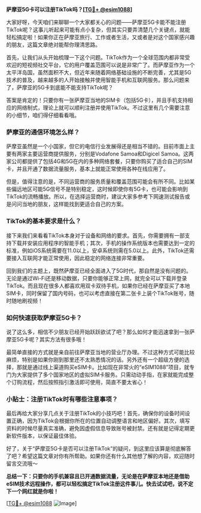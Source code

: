 **萨摩亚5G卡可以注册TikTok吗？[[TG💪+ @esim1088](https://t.me/s/esim1088)]**

大家好呀，今天咱们来聊聊一个大家都关心的问题——萨摩亚5G卡能不能注册TikTok呢？这事儿听起来可能有点小复杂，但其实只要弄清楚几个关键点，就能轻松搞定啦！如果你正在萨摩亚旅行、工作或者生活，又或者是对这个国家感兴趣的朋友，这篇文章绝对能帮你理清思路。

首先，让我们从头开始梳理一下这个问题。TikTok作为一个全球范围内都非常受欢迎的短视频社交平台，它的用户覆盖范围可以说是非常广了。而萨摩亚作为一个太平洋岛国，虽然面积不大，但近年来随着网络基础设施的不断完善，尤其是5G技术的普及，越来越多的人开始接触并使用智能手机和互联网服务。那么问题来了，萨摩亚的5G卡到底能不能支持TikTok呢？

答案是肯定的！只要你有一张萨摩亚当地的SIM卡（包括5G卡），并且手机支持相应的网络制式，理论上就可以顺利注册并使用TikTok。不过这里有几个需要注意的小细节，咱们得仔细看看哦。

### 萨摩亚的通信环境怎么样？

萨摩亚虽然是一个小国家，但它的电信行业发展得还是相当不错的。目前市面上主要有两家主要运营商提供服务，分别是Vodafone Samoa和Digicel Samoa。这两家公司都提供了包括4G和5G在内的多种网络套餐，只要你购买了适合自己的SIM卡，并且开通了数据流量服务，基本上就能正常使用各种在线应用了。

但是，值得注意的是，不同运营商的服务质量和覆盖范围可能会有所不同。比如某些偏远地区可能5G信号不是特别稳定，这时候即使你有5G卡，也可能会影响到TikTok的流畅播放。所以，在选择运营商时，建议大家多参考下网速测试报告或是问问当地的朋友，这样能找到更适合自己的方案。

### TikTok的基本要求是什么？

接下来我们来看看TikTok本身对于设备和网络的要求。首先，你需要拥有一部支持下载并安装应用程序的智能手机；其次，手机的操作系统版本也需要达到一定的标准，例如iOS系统需要在11.0以上，安卓系统则需在5.0以上。此外，TikTok还需要接入互联网才能正常使用，因此稳定的网络连接非常重要。

回到我们的主题上，既然萨摩亚已经全面进入了5G时代，那自然是没有问题的。无论是通过Wi-Fi还是移动数据，只要你能够正常上网，就完全可以下载并登录TikTok。而且现在很多人都喜欢用双卡双待手机，如果你已经在萨摩亚买了本地SIM卡，同时保留了国内号码，也可以考虑直接在第二张卡上装个TikTok账号，随时随地刷视频！

### 如何快速获取萨摩亚5G卡？

说了这么多，相信不少朋友已经开始跃跃欲试了吧？那么如何才能迅速拿到一张萨摩亚5G卡呢？其实方法有很多哦！

最简单直接的方式就是亲自前往萨摩亚当地的营业厅办理。不过这种方式可能比较麻烦，特别是如果你刚到那里还不太熟悉情况的话。另外还有一个超级方便的选择，那就是通过线上渠道购买eSIM卡。比如现在非常火的“eSIM1088”项目，就专门为大家提供了多个国家地区的虚拟SIM卡服务。只需动动手指，在家就能完成整个订购流程，然后按照指引激活即可使用，简直不要太省心！

### 小贴士：注册TikTok时有哪些注意事项？

最后再给大家分享几点关于注册TikTok的小技巧吧！首先，确保你的设备时间设置正确，因为TikTok会根据你所在的位置自动调整语言和地区偏好。其次，填写资料的时候尽量真实准确，避免因虚假信息导致账号被封禁。还有就是记得定期更新软件版本，以保证最佳体验。

好了，关于“萨摩亚5G卡是否可以注册TikTok”的疑问，到这里应该算是彻底解答了吧？希望这篇文章对你有所帮助。如果你还有什么其他想了解的内容，欢迎随时留言交流哦～

**总结一下：只要你的手机兼容且已开通数据流量，无论是在萨摩亚本地还是借助eSIM技术远程操作，都可以轻松搞定TikTok注册这件事儿。快去试试吧，说不定下一个网红就是你啦！**

[[TG💪+ @esim1088](https://t.me/s/esim1088) ![Image](https://i.postimg.cc/4NQfJmqS/Snipaste-2025-05-13-00-14-12.png)]